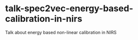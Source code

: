 # talk-spec2vec-energy-based-calibration-in-nirs
Talk about energy based non-linear calibration in NIRS
